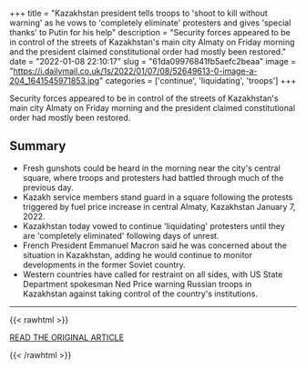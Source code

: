 +++
title = "Kazakhstan president tells troops to 'shoot to kill without warning' as he vows to 'completely eliminate' protesters and gives 'special thanks' to Putin for his help"
description = "Security forces appeared to be in control of the streets of Kazakhstan's main city Almaty on Friday morning and the president claimed constitutional order had mostly been restored."
date = "2022-01-08 22:10:17"
slug = "61da09976841fb5aefc2beaa"
image = "https://i.dailymail.co.uk/1s/2022/01/07/08/52649613-0-image-a-204_1641545971853.jpg"
categories = ['continue', 'liquidating', 'troops']
+++

Security forces appeared to be in control of the streets of Kazakhstan's main city Almaty on Friday morning and the president claimed constitutional order had mostly been restored.

## Summary

- Fresh gunshots could be heard in the morning near the city's central square, where troops and protesters had battled through much of the previous day.
- Kazakh service members stand guard in a square following the protests triggered by fuel price increase in central Almaty, Kazakhstan January 7, 2022.
- Kazakhstan today vowed to continue 'liquidating' protesters until they are 'completely eliminated' following days of unrest.
- French President Emmanuel Macron said he was concerned about the situation in Kazakhstan, adding he would continue to monitor developments in the former Soviet country.
- Western countries have called for restraint on all sides, with US State Department spokesman Ned Price warning Russian troops in Kazakhstan against taking control of the country's institutions.

---

{{< rawhtml >}}
  <p class="article-category">
    <a target="_blank" href="https://www.dailymail.co.uk/news/article-10378219/Kazakhstan-vows-continue-liquidating-protesters-completely-eliminated.html">READ THE ORIGINAL ARTICLE</a>
  </p>
{{< /rawhtml >}}
